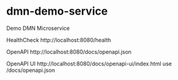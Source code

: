 # dmn-demo-service
Demo DMN Microservice


HealthCheck
http://localhost:8080/health

OpenAPI
http://localhost:8080/docs/openapi.json

OpenAPI UI
http://localhost:8080/docs/openapi-ui/index.html
use /docs/openapi.json

